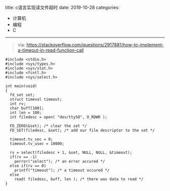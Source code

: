 title: c语言实现读文件超时
date: 2019-10-28
categories:
- 计算机
- 编程
- C




---



> via: https://stackoverflow.com/questions/2917881/how-to-implement-a-timeout-in-read-function-call

```
#include <stdio.h>
#include <sys/types.h>
#include <sys/stat.h>
#include <fcntl.h>
#include <sys/select.h>

int main(void)
{
  fd_set set;
  struct timeval timeout;
  int rv;
  char buff[100];
  int len = 100;
  int filedesc = open( "dev/ttyS0", O_RDWR );

  FD_ZERO(&set); /* clear the set */
  FD_SET(filedesc, &set); /* add our file descriptor to the set */

  timeout.tv_sec = 0;
  timeout.tv_usec = 10000;

  rv = select(filedesc + 1, &set, NULL, NULL, &timeout);
  if(rv == -1)
    perror("select"); /* an error accured */
  else if(rv == 0)
    printf("timeout"); /* a timeout occured */
  else
    read( filedesc, buff, len ); /* there was data to read */
}
```

